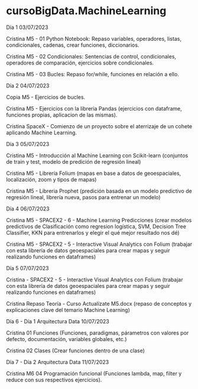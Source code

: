 # cursoBigData.MachineLearning
Día 1 03/07/2023

Cristina M5 -  01 Python Notebook: Repaso variables, operadores, listas, condicionales, cadenas, crear funciones, diccionarios.

Cristina M5 - 02 Condicionales: Sentencias de control, condicionales, operadores de comparación, ejercicios sobre condicionales.
 
Cristina M5 - 03 Bucles: Repaso for/while, funciones en relación a ello.

Día 2 04/07/2023

Copia M5 - Ejercicios de bucles.

Cristina M5 - Ejercicios con la libreria Pandas (ejercicios con dataframe, funciones propias, aplicacion de las mismas).

Cristina SpaceX - Comienzo de un proyecto sobre el aterrizaje de un cohete aplicando Machine Learning.

Día 3 05/07/2023

Cristina M5 - Introducción al Machine Learning con Scikit-learn (conjuntos de train y test, modelo de predición de regresión lineal)

Cristina M5 - Librería Folium (mapas en base a datos de geoespaciales, localización, zoom y tipos de mapas)

Cristina M5 - Libreria Prophet (predición basada en un modelo predictivo de regresión lineal, librería nueva, pasos para entrenar un modelo)

Día 4 06/07/2023

Cristina M5 - SPACEX2 - 6 - Machine Learning Predicciones (crear modelos predictivos de Clasificación como regresion logística, SVM, Decision Tree Classifier, KKN para entrenarlos y elegir el qué mejor resultado nos dé)

Cristina M5 - SPACEX2 - 5 - Interactive Visual Analytics con Folium (trabajar con esta librería de datos geoespaciales para crear mapas y seguir realizando funciones en dataframes)

Día 5 07/07/2023

Cristina - SPACEX2 - 5 - Interactive Visual Analytics con Folium (trabajar con esta librería de datos geoespaciales para crear mapas y seguir realizando funciones en dataframes)

Cristina Repaso Teoría - Curso Actualízate M5.docx (repaso de conceptos y explicaciones clave del temario Machine Learning)

Día 6 - Día 1 Arquitectura Data 10/07/2023

Cristina 01 Funciones (Funciones, paradigmas, párametros con valores por defecto, documentación, variables globales, etc.)

Cristina 02 Clases (Crear funciones dentro de una clase)

Día 7 - Día 2 Arquitectura Data 11/07/2023

Cristina M6 04 Programación funcional (Funciones lambda, map, filter y reduce con sus respectivos ejercicios).
